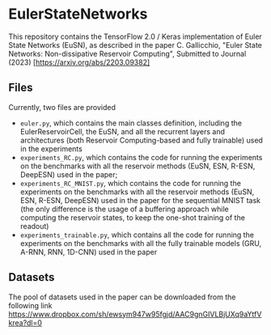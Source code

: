 # EulerStateNetworks
This repository contains the TensorFlow 2.0 / Keras implementation of Euler State Networks (EuSN), as described in the paper
C. Gallicchio, "Euler State Networks: Non-dissipative Reservoir Computing", Submitted to Journal (2023) [https://arxiv.org/abs/2203.09382] 

## Files
Currently, two files are provided
* `euler.py`, which contains the main classes definition, including the EulerReservoirCell, the EuSN, and all the recurrent layers and architectures (both Reservoir Computing-based and fully trainable) used in the experiments
* `experiments_RC.py`, which contains the code for running the experiments on the benchmarks with all the reservoir methods (EuSN, ESN, R-ESN, DeepESN) used in the paper;
* `experiments_RC_MNIST.py`, which contains the code for running the experiments on the benchmarks with all the reservoir methods (EuSN, ESN, R-ESN, DeepESN) used in the paper for the sequential MNIST task (the only difference is the usage of a buffering approach while computing the reservoir states, to keep the one-shot training of the readout)
* `experiments_trainable.py`, which contains all the code for running the experiments on the benchmarks with all the fully trainable models (GRU, A-RNN, RNN, 1D-CNN) used in the paper

## Datasets

The pool of datasets used in the paper can be downloaded from the following link 
https://www.dropbox.com/sh/ewsym947w95fgjd/AAC9gnGIVLBjUXq9aYtfVkrea?dl=0

